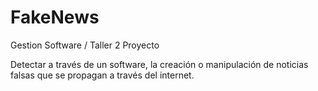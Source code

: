 # FakeNews
Gestion Software / Taller 2 Proyecto

Detectar a través de un software, la creación o manipulación de noticias falsas que se propagan a través del internet.
